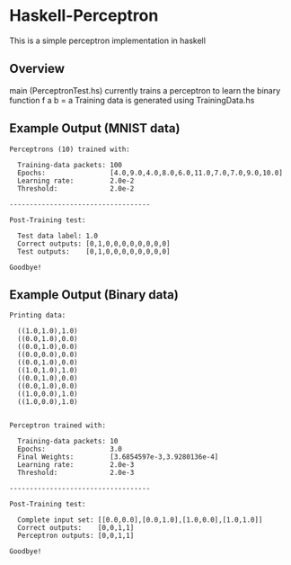 # Haskell-Perceptron
This is a simple perceptron implementation in haskell

## Overview

main (PerceptronTest.hs) currently trains a perceptron
to learn the binary function f a b = a
Training data is generated using TrainingData.hs


## Example Output (MNIST data)

    Perceptrons (10) trained with: 

      Training-data packets: 100
      Epochs:                [4.0,9.0,4.0,8.0,6.0,11.0,7.0,7.0,9.0,10.0]
      Learning rate:         2.0e-2
      Threshold:             2.0e-2

    -----------------------------------

    Post-Training test:

      Test data label: 1.0
      Correct outputs: [0,1,0,0,0,0,0,0,0,0]
      Test outputs:    [0,1,0,0,0,0,0,0,0,0]

    Goodbye!


## Example Output (Binary data)

    Printing data:

      ((1.0,1.0),1.0)
      ((0.0,1.0),0.0)
      ((0.0,1.0),0.0)
      ((0.0,0.0),0.0)
      ((0.0,1.0),0.0)
      ((1.0,1.0),1.0)
      ((0.0,1.0),0.0)
      ((0.0,1.0),0.0)
      ((1.0,0.0),1.0)
      ((1.0,0.0),1.0)


    Perceptron trained with:

      Training-data packets: 10
      Epochs:                3.0
      Final Weights:         [3.6854597e-3,3.9280136e-4]
      Learning rate:         2.0e-3
      Threshold:             2.0e-3
  
    -----------------------------------

    Post-Training test:

      Complete input set: [[0.0,0.0],[0.0,1.0],[1.0,0.0],[1.0,1.0]]
      Correct outputs:    [0,0,1,1]
      Perceptron outputs: [0,0,1,1]

    Goodbye!
